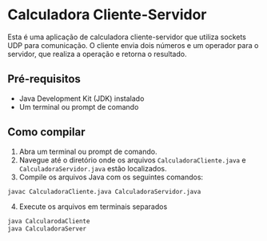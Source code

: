 # Calculadora Cliente-Servidor

Esta é uma aplicação de calculadora cliente-servidor que utiliza sockets UDP para comunicação. O cliente envia dois números e um operador para o servidor, que realiza a operação e retorna o resultado.

## Pré-requisitos

- Java Development Kit (JDK) instalado
- Um terminal ou prompt de comando

## Como compilar

1. Abra um terminal ou prompt de comando.
2. Navegue até o diretório onde os arquivos `CalculadoraCliente.java` e `CalculadoraServidor.java` estão localizados.
3. Compile os arquivos Java com os seguintes comandos:

```sh
javac CalculadoraCliente.java CalculadoraServidor.java
```

4. Execute os arquivos em terminais separados

```sh
java CalcularodaCliente
java CalculadoraServer
```